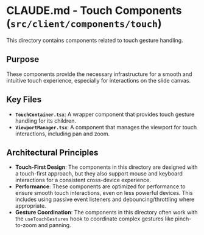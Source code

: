 # CLAUDE.md - Touch Components (`src/client/components/touch`)

This directory contains components related to touch gesture handling.

## Purpose
These components provide the necessary infrastructure for a smooth and intuitive touch experience, especially for interactions on the slide canvas.

## Key Files
- **`TouchContainer.tsx`**: A wrapper component that provides touch gesture handling for its children.
- **`ViewportManager.tsx`**: A component that manages the viewport for touch interactions, including pan and zoom.

## Architectural Principles
- **Touch-First Design**: The components in this directory are designed with a touch-first approach, but they also support mouse and keyboard interactions for a consistent cross-device experience.
- **Performance**: These components are optimized for performance to ensure smooth touch interactions, even on less powerful devices. This includes using passive event listeners and debouncing/throttling where appropriate.
- **Gesture Coordination**: The components in this directory often work with the `useTouchGestures` hook to coordinate complex gestures like pinch-to-zoom and panning.
